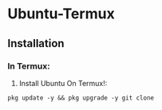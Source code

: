 # Ubuntu-Termux

## Installation
### In Termux:
1) Install Ubuntu On Termux!:
```
pkg update -y && pkg upgrade -y git clone 

